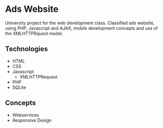 
# Ads Website

University project for the web development class. Classified ads website, using PHP, Javascript and AJAX, mobile development concepts and
use of the XMLHTTPRquest model.

## Technologies

* HTML
* CSS
* Javascript
  * XMLHTTPRequest
* PHP
* SQLite
 
 ## Concepts
 
* Webservices
* Responsive Design

 
